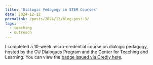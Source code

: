 ```yaml
---
title: 'Dialogic Pedagogy in STEM Courses'
date: 2024-12-12
permalink: /posts/2024/12/blog-post-3/
tags:
  - teaching
  - outreach
---
```


I completed a 10-week micro-credential course on dialogic pedagogy, hosted by the CU Dialogues Program and the Center for Teaching and Learning. You can view the [badge issued via Credly here](https://www.credly.com/badges/8134f62f-ffdd-494e-911d-318673fe5201/public_url).
